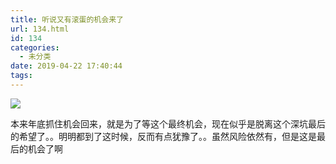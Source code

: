 ```yaml
---
title: 听说又有滚蛋的机会来了
url: 134.html
id: 134
categories:
  - 未分类
date: 2019-04-22 17:40:44
tags:
---
```


![](/img/post/IMG_0370.png)

本来年底抓住机会回来，就是为了等这个最终机会，现在似乎是脱离这个深坑最后的希望了。。明明都到了这时候，反而有点犹豫了。。虽然风险依然有，但是这是最后的机会了啊
